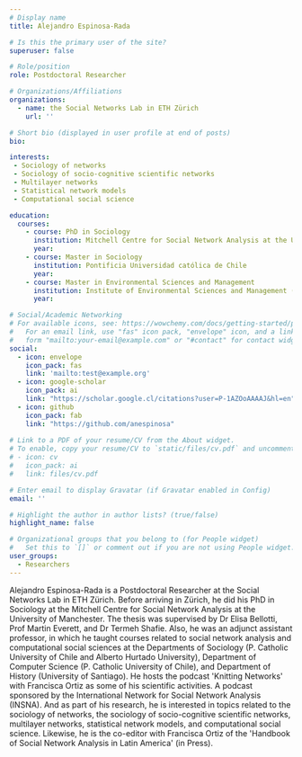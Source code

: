 ```yaml
---
# Display name
title: Alejandro Espinosa-Rada

# Is this the primary user of the site?
superuser: false

# Role/position
role: Postdoctoral Researcher

# Organizations/Affiliations
organizations:
  - name: the Social Networks Lab in ETH Zürich
    url: ''

# Short bio (displayed in user profile at end of posts)
bio: 

interests:
 - Sociology of networks
 - Sociology of socio-cognitive scientific networks
 - Multilayer networks
 - Statistical network models
 - Computational social science

education:
  courses:
    - course: PhD in Sociology
      institution: Mitchell Centre for Social Network Analysis at the University of Manchester
      year: 
    - course: Master in Sociology
      institution: Pontificia Universidad católica de Chile
      year: 
    - course: Master in Environmental Sciences and Management
      institution: Institute of Environmental Sciences and Management (ULB)
      year: 

# Social/Academic Networking
# For available icons, see: https://wowchemy.com/docs/getting-started/page-builder/#icons
#   For an email link, use "fas" icon pack, "envelope" icon, and a link in the
#   form "mailto:your-email@example.com" or "#contact" for contact widget.
social:
  - icon: envelope
    icon_pack: fas
    link: 'mailto:test@example.org'
  - icon: google-scholar
    icon_pack: ai
    link: "https://scholar.google.cl/citations?user=P-1AZOoAAAAJ&hl=en"
  - icon: github
    icon_pack: fab
    link: "https://github.com/anespinosa"
    
# Link to a PDF of your resume/CV from the About widget.
# To enable, copy your resume/CV to `static/files/cv.pdf` and uncomment the lines below.
# - icon: cv
#   icon_pack: ai
#   link: files/cv.pdf

# Enter email to display Gravatar (if Gravatar enabled in Config)
email: ''

# Highlight the author in author lists? (true/false)
highlight_name: false

# Organizational groups that you belong to (for People widget)
#   Set this to `[]` or comment out if you are not using People widget.
user_groups:
  - Researchers
---
```


Alejandro Espinosa-Rada is a Postdoctoral Researcher at the Social Networks Lab in ETH Zürich. Before arriving in Zürich, he did his PhD in Sociology at the Mitchell Centre for Social Network Analysis at the University of Manchester. The thesis was supervised by Dr Elisa Bellotti, Prof Martin Everett, and Dr Termeh Shafie. Also, he was an adjunct assistant professor, in which he taught courses related to social network analysis and computational social sciences at the Departments of Sociology (P. Catholic University of Chile and Alberto Hurtado University), Department of Computer Science (P. Catholic University of Chile), and Department of History (University of Santiago). He hosts the podcast 'Knitting Networks' with Francisca Ortiz as some of his scientific activities. A podcast sponsored by the International Network for Social Network Analysis (INSNA). And as part of his research, he is interested in topics related to the sociology of networks, the sociology of socio-cognitive scientific networks, multilayer networks, statistical network models, and computational social science. Likewise, he is the co-editor with Francisca Ortiz of the 'Handbook of Social Network Analysis in Latin America' (in Press).

